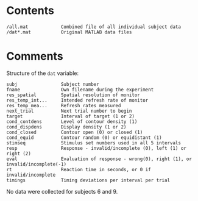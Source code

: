 # Contents
    /all.mat            Combined file of all individual subject data
    /dat*.mat           Original MATLAB data files

# Comments
Structure of the `dat` variable:  

    subj                Subject number
    fname               Own filename during the experiment 
    res_spatial         Spatial resolution of monitor 
    res_temp_int...     Intended refresh rate of monitor 
    res_temp_mea...     Refresh rates measured 
    next_trial          Next trial number to begin 
    target              Interval of target (1 or 2)
    cond_contdens       Level of contour density (1) 
    cond_dispdens       Display density (1 or 2)
    cond_closed         Contour open (0) or closed (1) 
    cond_equid          Contour random (0) or equidistant (1) 
    stimseq             Stimulus set numbers used in all 5 intervals 
    resp                Response - invalid/incomplete (0), left (1) or right (2) 
    eval                Evaluation of response - wrong(0), right (1), or invalid/incomplete(-1) 
    rt                  Reaction time in seconds, or 0 if invalid/incomplete 
    timings             Timing deviations per interval per trial 

No data were collected for subjects 6 and 9.

